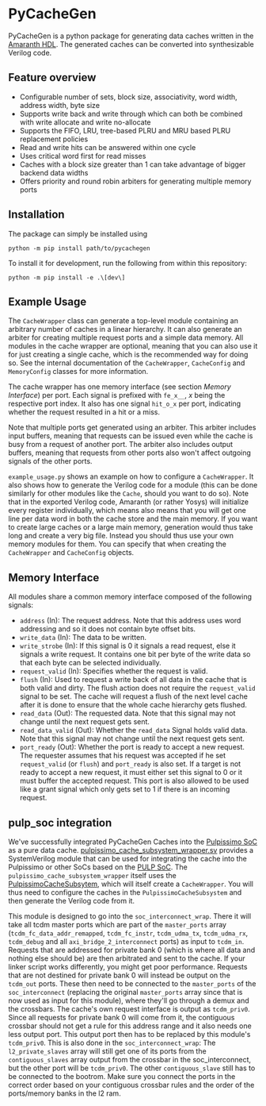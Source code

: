 # PyCacheGen

PyCacheGen is a python package for generating data caches written in the [Amaranth HDL](https://github.com/amaranth-lang/amaranth). The generated caches can be converted into synthesizable Verilog code.

## Feature overview

- Configurable number of sets, block size, associativity, word width, address width, byte size
- Supports write back and write through which can both be combined with write allocate and write no-allocate
- Supports the FIFO, LRU, tree-based PLRU and MRU based PLRU replacement policies
- Read and write hits can be answered within one cycle
- Uses critical word first for read misses
- Caches with a block size greater than 1 can take advantage of bigger backend data widths
- Offers priority and round robin arbiters for generating multiple memory ports

## Installation

The package can simply be installed using

    python -m pip install path/to/pycachegen

To install it for development, run the following from within this repository:

    python -m pip install -e .\[dev\]

## Example Usage

The `CacheWrapper` class can generate a top-level module containing an arbitrary number of caches in a linear hierarchy. It can also generate an arbiter for creating multiple request ports and a simple data memory. All modules in the cache wrapper are optional, meaning that you can also use it for just creating a single cache, which is the recommended way for doing so. See the internal documentation of the `CacheWrapper`, `CacheConfig` and `MemoryConfig` classes for more information.

The cache wrapper has one memory interface (see section _Memory Interface_) per port. Each signal is prefixed with `fe_x__`, _x_ being the respective port index. It also has one signal `hit_o_x` per port, indicating whether the request resulted in a hit or a miss.

Note that multiple ports get generated using an arbiter. This arbiter includes input buffers, meaning that requests can be issued even while the cache is busy from a request of another port. The arbiter also includes output buffers, meaning that requests from other ports also won't affect outgoing signals of the other ports.

`example_usage.py` shows an example on how to configure a `CacheWrapper`. It also shows how to generate the Verilog code for a module (this can be done similarly for other modules like the `Cache`, should you want to do so). Note that in the exported Verilog code, Amaranth (or rather Yosys) will initialize every register individually, which means also means that you will get one line per data word in both the cache store and the main memory. If you want to create large caches or a large main memory, generation would thus take long and create a very big file. Instead you should thus use your own memory modules for them. You can specify that when creating the `CacheWrapper` and `CacheConfig` objects.

## Memory Interface

All modules share a common memory interface composed of the following signals:

- `address` (In): The request address. Note that this address uses word addressing and so it does not contain byte offset bits.
- `write_data` (In): The data to be written.
- `write_strobe` (In): If this signal is 0 it signals a read request, else it signals a write request. It contains one bit per byte of the write data so that each byte can be selected individually.
- `request_valid` (In): Specifies whether the request is valid.
- `flush` (In): Used to request a write back of all data in the cache that is both valid and dirty. The flush action does not require the `request_valid` signal to be set. The cache will request a flush of the next level cache after it is done to ensure that the whole cache hierarchy gets flushed.
- `read_data` (Out): The requested data. Note that this signal may not change until the next request gets sent.
- `read_data_valid` (Out): Whether the `read_data` Signal holds valid data. Note that this signal may not change until the next request gets sent.
- `port_ready` (Out): Whether the port is ready to accept a new request. The requester assumes that his request was accepted if he set `request_valid` (or `flush`) and `port_ready` is also set. If a target is not ready to accept a new request, it must either set this signal to 0 or it must buffer the accepted request. This port is also allowed to be used like a grant signal which only gets set to 1 if there is an incoming request.

## pulp_soc integration

We've successfully integrated PyCacheGen Caches into the [Pulpissimo SoC](https://github.com/pulp-platform/pulpissimo) as a pure data cache. [pulpissimo_cache_subsystem_wrapper.sv](src/pycachegen/pulpissimo/pulpissimo_cache_subsystem_wrapper.sv) provides a SystemVerilog module that can be used for integrating the cache into the Pulpissimo or other SoCs based on the [PULP SoC](https://github.com/pulp-platform/pulp_soc). The `pulpissimo_cache_subsystem_wrapper` itself uses the [PulpissimoCacheSubsytem](src/pycachegen/pulpissimo/cache_subsystem.py), which will itself create a `CacheWrapper`. You will thus need to configure the caches in the `PulpissimoCacheSubsystem` and then generate the Verilog code from it.

This module is designed to go into the `soc_interconnect_wrap`. There it will take all tcdm master ports which are part of the `master_ports` array (`tcdm_fc_data_addr_remapped`, `tcdm_fc_instr`, `tcdm_udma_tx`, `tcdm_udma_rx`, `tcdm_debug` and all `axi_bridge_2_interconnect` ports) as input to `tcdm_in`. Requests that are addressed for private bank 0 (which is where all data and nothing else should be) are then arbitrated and sent to the cache. If your linker script works differently, you might get poor performance. Requests that are not destined for private bank 0 will instead be output on the `tcdm_out` ports. These then need to be connected to the `master_ports` of the `soc_interconnect` (replacing the original `master_ports` array since that is now used as input for this module), where they'll go through a demux and the crossbars. The cache's own request interface is output as `tcdm_priv0`. Since all requests for private bank 0 will come from it, the contiguous crossbar should not get a rule for this address range and it also needs one less output port. This output port then has to be replaced by this module's `tcdm_priv0`. This is also done in the `soc_interconnect_wrap`: The `l2_private_slaves` array will still get one of its ports from the `contiguous_slaves` array output from the crossbar in the soc_interconnect, but the other port will be `tcdm_priv0`. The other `contiguous_slave` still has to be connected to the bootrom. Make sure you connect the ports in the correct order based on your contiguous crossbar rules and the order of the ports/memory banks in the l2 ram.
